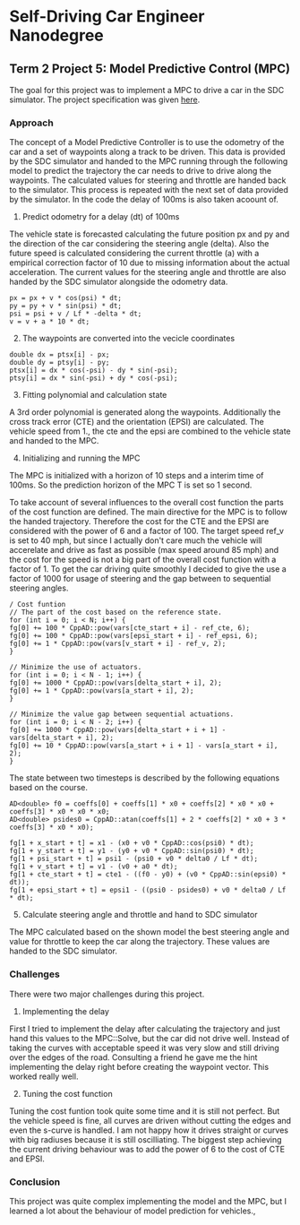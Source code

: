 # Self-Driving Car Engineer Nanodegree

## Term 2 Project 5: Model Predictive Control (MPC)

The goal for this project was to implement a MPC to drive a car in the SDC simulator. The project specification was given [here](https://review.udacity.com/#!/rubrics/896/view).

### Approach

The concept of a Model Predictive Controller is to use the odometry of the car and a set of waypoints along a track to be driven. This data is provided by the SDC simulator and handed to the MPC running through the following model to predict the trajectory the car needs to drive to drive along the waypoints. The calculated values for steering and throttle are handed back to the simulator. This process is repeated with the next set of data provided by the simulator. In the code the delay of 100ms is also taken acoount of.

1. Predict odometry for a delay (dt) of 100ms

The vehicle state is forecasted calculating the future position px and py and the direction of the car considering the steering angle (delta). Also the future speed is calculated considering the current throttle (a) with a empirical correction factor of 10 due to missing information about the actual acceleration. The current values for the steering angle and throttle are also handed by the SDC simulator alongside the odometry data.
```
px = px + v * cos(psi) * dt;
py = py + v * sin(psi) * dt;
psi = psi + v / Lf * -delta * dt;
v = v + a * 10 * dt;
```

2. The waypoints are converted into the vecicle coordinates
```
double dx = ptsx[i] - px;
double dy = ptsy[i] - py;
ptsx[i] = dx * cos(-psi) - dy * sin(-psi);
ptsy[i] = dx * sin(-psi) + dy * cos(-psi);
```

3. Fitting polynomial and calculation state

A 3rd order polynomial is generated along the waypoints. Additionally the cross track error (CTE) and the orientation (EPSI) are calculated. The vehicle speed from 1., the cte and the epsi are combined to the vehicle state and handed to the MPC.

4. Initializing and running the MPC

The MPC is initialized with a horizon of 10 steps and a interim time of 100ms. So the prediction horizon of the MPC T is set so 1 second.

To take account of several influences to the overall cost function the parts of the cost function are defined. The main directive for the MPC is to follow the handed trajectory. Therefore the cost for the CTE and the EPSI are considered with the power of 6 and a factor of 100. The target speed ref_v is set to 40 mph, but since I actually don't care much the vehicle will accerelate and drive as fast as possible (max speed around 85 mph) and the cost for the speed is not a big part of the overall cost function with a factor of 1. To get the car driving quite smoothly I decided to give the use a factor of 1000 for usage of steering and the gap between to sequential steering angles.
```
/ Cost funtion
// The part of the cost based on the reference state.
for (int i = 0; i < N; i++) {
fg[0] += 100 * CppAD::pow(vars[cte_start + i] - ref_cte, 6);
fg[0] += 100 * CppAD::pow(vars[epsi_start + i] - ref_epsi, 6);
fg[0] += 1 * CppAD::pow(vars[v_start + i] - ref_v, 2);
}

// Minimize the use of actuators.
for (int i = 0; i < N - 1; i++) {
fg[0] += 1000 * CppAD::pow(vars[delta_start + i], 2);
fg[0] += 1 * CppAD::pow(vars[a_start + i], 2);
}

// Minimize the value gap between sequential actuations.
for (int i = 0; i < N - 2; i++) {
fg[0] += 1000 * CppAD::pow(vars[delta_start + i + 1] - vars[delta_start + i], 2);
fg[0] += 10 * CppAD::pow(vars[a_start + i + 1] - vars[a_start + i], 2);
}
```

The state between two timesteps is described by the following equations based on the course.
```
AD<double> f0 = coeffs[0] + coeffs[1] * x0 + coeffs[2] * x0 * x0 + coeffs[3] * x0 * x0 * x0;
AD<double> psides0 = CppAD::atan(coeffs[1] + 2 * coeffs[2] * x0 + 3 * coeffs[3] * x0 * x0);

fg[1 + x_start + t] = x1 - (x0 + v0 * CppAD::cos(psi0) * dt);
fg[1 + y_start + t] = y1 - (y0 + v0 * CppAD::sin(psi0) * dt);
fg[1 + psi_start + t] = psi1 - (psi0 + v0 * delta0 / Lf * dt);
fg[1 + v_start + t] = v1 - (v0 + a0 * dt);
fg[1 + cte_start + t] = cte1 - ((f0 - y0) + (v0 * CppAD::sin(epsi0) * dt));
fg[1 + epsi_start + t] = epsi1 - ((psi0 - psides0) + v0 * delta0 / Lf * dt);
```

5. Calculate steering angle and throttle and hand to SDC simulator

The MPC calculated based on the shown model the best steering angle and value for throttle to keep the car along the trajectory. These values are handed to the SDC simulator.


### Challenges

There were two major challenges during this project.

1. Implementing the delay

First I tried to implement the delay after calculating the trajectory and just hand this values to the MPC::Solve, but the car did not drive well. Instead of taking the curves with acceptable speed it was very slow and still driving over the edges of the road. Consulting a friend he gave me the hint implementing the delay right before creating the waypoint vector. This worked really well.

2. Tuning the cost function

Tuning the cost funtion took quite some time and it is still not perfect. But the vehicle speed is fine, all curves are driven without cutting the edges and even the s-curve is handled. I am not happy how it drives straight or curves with big radiuses because it is still oscilliating. The biggest step achieving the current driving behaviour was to add the power of 6 to the cost of CTE and EPSI.


### Conclusion

This project was quite complex implementing the model and the MPC, but I learned a lot about the behaviour of model prediction for vehicles.‚

